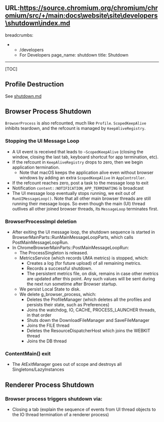 URL:https://source.chromium.org/chromium/chromium/src/+/main:docs\website\site\developers\shutdown\index.md
---
breadcrumbs:
- - /developers
  - For Developers
page_name: shutdown
title: Shutdown
---

[TOC]

## Profile Destruction

See [shutdown.md](https://chromium.googlesource.com/chromium/src.git/+/HEAD/docs/shutdown.md#Step-0_Profile-destruction)

## Browser Process Shutdown

`BrowserProcess` is also refcounted, much like `Profile`. `ScopedKeepAlive`
inhibits teardown, and the refcount is managed by `KeepAliveRegistry`.

### Stopping the UI Message Loop

*   A UI event is received that leads to `~ScopedKeepAlive` (closing the window,
            closing the last tab, keyboard shortcut for app termination, etc).
*   If the refcount in `KeepAliveRegistry` drops to zero, then we begin
            application termination.
    *   Note that macOS keeps the application alive even without browser
                windows by adding an extra `ScopedKeepAlive` in `AppController`.
*   If the refcount reaches zero, post a task to the message loop to exit
*   Notification `content::NOTIFICATION_APP_TERMINATING` is broadcast
*   The UI message loop eventually stops running, we exit out of
            `RunUIMessageLoop()`. Note that all other main browser threads are
            still running their message loops. So even though the main (UI)
            thread outlives all other joined browser threads, its `MessageLoop`
            terminates first.

### BrowserProcessImpl deletion

*   After exiting the UI message loop, the shutdown sequence is started
            in BrowserMainParts::RunMainMessageLoopParts, which calls
            PostMainMessageLoopRun.
*   In ChromeBrowserMainParts::PostMainMessageLoopRun:
    *   The ProcessSingleton is released.
    *   MetricsService (which records UMA metrics) is stopped, which:
        *   Creates a log (for future upload) of all remaining metrics.
        *   Records a successful shutdown.
        *   The persistent metrics file, on disk, remains in case other
                    metrics are updated after this point. Any such values will
                    be sent during the next run sometime after Browser startup.
    *   We persist Local State to disk.
    *   We delete g_browser_process, which:
        *   Deletes the ProfileManager (which deletes all the profiles
                    and persists their state, such as Preferences)
        *   Joins the watchdog, IO, CACHE, PROCESS_LAUNCHER threads, in
                    that order
        *   Shuts down the DownloadFileManager and SaveFileManager
        *   Joins the FILE thread
        *   Deletes the ResourceDispatcherHost which joins the WEBKIT
                    thread
        *   Joins the DB thread

### ContentMain() exit

*   The AtExitManager goes out of scope and destroys all
            Singletons/LazyInstances

## Renderer Process Shutdown

### Browser process triggers shutdown via:

*   Closing a tab (explain the sequence of events from UI thread objects
            to the IO thread termination of a renderer process)
